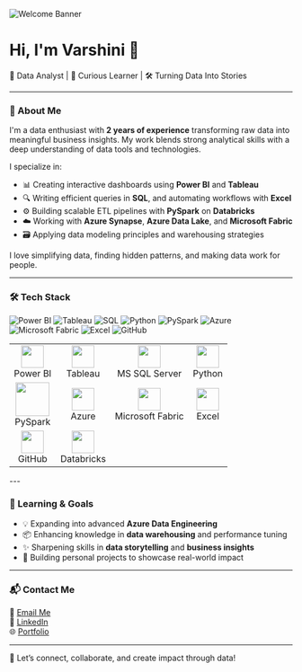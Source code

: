 <!-- Banner -->
![Welcome Banner](assets/varshini-header.png)

# Hi, I'm Varshini 👋

💼 Data Analyst | 🧠 Curious Learner | 🛠️ Turning Data Into Stories

---

### 🚀 About Me

I'm a data enthusiast with **2 years of experience** transforming raw data into meaningful business insights. My work blends strong analytical skills with a deep understanding of data tools and technologies.

I specialize in:

- 📊 Creating interactive dashboards using **Power BI** and **Tableau**
- 🔍 Writing efficient queries in **SQL**, and automating workflows with **Excel**
- ⚙️ Building scalable ETL pipelines with **PySpark** on **Databricks**
- ☁️ Working with **Azure Synapse**, **Azure Data Lake**, and **Microsoft Fabric**
- 🗃️ Applying data modeling principles and warehousing strategies

I love simplifying data, finding hidden patterns, and making data work for people.

---

### 🛠️ Tech Stack

![Power BI](https://img.shields.io/badge/Power%20BI-F2C811?style=for-the-badge)
![Tableau](https://img.shields.io/badge/Tableau-E97627?style=for-the-badge)
![SQL](https://img.shields.io/badge/SQL-4479A1?style=for-the-badge)
![Python](https://img.shields.io/badge/Python-3776AB?style=for-the-badge)
![PySpark](https://img.shields.io/badge/PySpark-E25A1C?style=for-the-badge)
![Azure](https://img.shields.io/badge/Azure-0078D4?style=for-the-badge)
![Microsoft Fabric](https://img.shields.io/badge/Microsoft%20Fabric-9146FF?style=for-the-badge)
![Excel](https://img.shields.io/badge/Excel-217346?style=for-the-badge)
![GitHub](https://img.shields.io/badge/GitHub-181717?style=for-the-badge)

<table>
  <tr>
    <td align="center"><img src="https://uxwing.com/wp-content/themes/uxwing/download/brands-and-social-media/power-bi-icon.png" width="40"/><br/>Power BI</td>
    <td align="center"><img src="https://cdn.worldvectorlogo.com/logos/tableau-software.svg" width="40"/><br/>Tableau</td>
    <td align="center"><img src="https://uxwing.com/wp-content/themes/uxwing/download/brands-and-social-media/sql-server-icon.png" width="40"/><br/>MS SQL Server</td>
    <td align="center"><img src="https://cdn.jsdelivr.net/gh/devicons/devicon/icons/python/python-original.svg" width="40"/><br/>Python</td>
  </tr>
  <tr>
    <td align="center"><img src="https://upload.wikimedia.org/wikipedia/commons/f/f3/Apache_Spark_logo.svg" width="60"/><br/>PySpark</td>
    <td align="center"><img src="https://cdn.jsdelivr.net/gh/devicons/devicon/icons/azure/azure-original.svg" width="40"/><br/>Azure</td>
     <td align="center"><img src="https://learn.microsoft.com/en-us/fabric/media/fabric-icon.png" width="40"/><br/>Microsoft Fabric</td>
    <td align="center"><img src="https://uxwing.com/wp-content/themes/uxwing/download/brands-and-social-media/microsoft-excel-icon.png" width="40"/><br/>Excel</td>
  </tr>
  <tr>
    <td align="center"><img src="https://cdn.jsdelivr.net/gh/devicons/devicon/icons/github/github-original.svg" width="40"/><br/>GitHub</td>
    <td align="center"><img src="https://avatars.githubusercontent.com/u/4960356?s=200&v=4" width="40"/><br/>Databricks</td>
  </tr>
</table>
---

### 🌱 Learning & Goals

- 💡 Expanding into advanced **Azure Data Engineering**
- 📦 Enhancing knowledge in **data warehousing** and performance tuning
- ✨ Sharpening skills in **data storytelling** and **business insights**
- 🚀 Building personal projects to showcase real-world impact

---

### 📬 Contact Me

📧 [Email Me](mailto:varshini042@gmail.com)  
🔗 [LinkedIn](https://www.linkedin.com/in/varshini-sreeramsetty)  
🌐 [Portfolio](https://varshini-vistas-portfolio.lovable.app)

---

🚀 Let’s connect, collaborate, and create impact through data!
